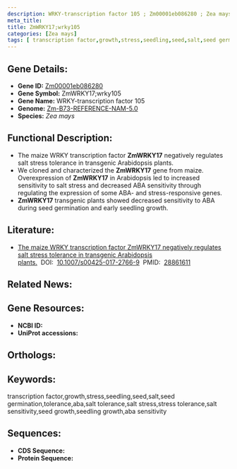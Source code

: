 ```yaml
---
description: WRKY-transcription factor 105 ; Zm00001eb086280 ; Zea mays
meta_title:
title: ZmWRKY17;wrky105
categories: [Zea mays]
tags: [ transcription factor,growth,stress,seedling,seed,salt,seed germination,tolerance,aba,salt tolerance,salt stress,stress tolerance,salt sensitivity,seed growth,seedling growth,aba sensitivity ]
---
```


## Gene Details:
- **Gene ID:**	[Zm00001eb086280]()
- **Gene Symbol:** ZmWRKY17;wrky105
- **Gene Name:** WRKY-transcription factor 105
- **Genome:** [Zm-B73-REFERENCE-NAM-5.0]()
- **Species:** *Zea mays*

## Functional Description:
   - The maize WRKY transcription factor **ZmWRKY17** negatively regulates salt stress tolerance in transgenic Arabidopsis plants.
   - We cloned and characterized the **ZmWRKY17** gene from maize. Overexpression of **ZmWRKY17** in Arabidopsis led to increased sensitivity to salt stress and decreased ABA sensitivity through regulating the expression of some ABA- and stress-responsive genes.
   - **ZmWRKY17** transgenic plants showed decreased sensitivity to ABA during seed germination and early seedling growth.

## Literature:
   - [The maize WRKY transcription factor ZmWRKY17 negatively regulates salt stress tolerance in transgenic Arabidopsis plants.]( https://link.springer.com/article/10.1007/s00425-017-2766-9)&nbsp;&nbsp;DOI:&nbsp;&nbsp;[10.1007/s00425-017-2766-9](https://link.springer.com/article/10.1007/s00425-017-2766-9)&nbsp;&nbsp;PMID:&nbsp;&nbsp;[28861611](https://pubmed.ncbi.nlm.nih.gov/28861611/)

## Related News:

## Gene Resources:
- **NCBI ID:** [](https://www.ncbi.nlm.nih.gov/gene/?term=)
- **UniProt accessions:** [](https://www.uniprot.org/uniprotkb//entry)

## Orthologs:

## Keywords:
transcription factor,growth,stress,seedling,seed,salt,seed germination,tolerance,aba,salt tolerance,salt stress,stress tolerance,salt sensitivity,seed growth,seedling growth,aba sensitivity

## Sequences:
- **CDS Sequence:**
- **Protein Sequence:**
